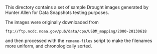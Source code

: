 This directory contains a set of sample Drought images generated by Hunter Allen
for Data Snapshots testing purposes.

The images were originally downloaded from

    ftp://ftp.ncdc.noaa.gov/pub/data/cpo/USDM_mapping/2000-20130618
    
and then processed with the `rename-files` script to make the filenames more uniform,
and chronologically sorted.
